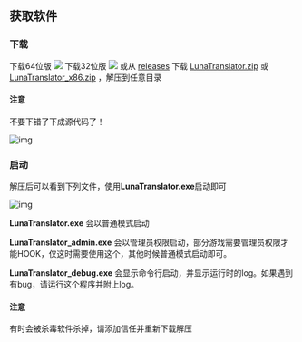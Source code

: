 ## 获取软件

### 下载

下载64位版 <a href="https://github.com/test123456654321/LunaTranslator/releases/latest/download/LunaTranslator.zip" target="_blank"><img src="https://img.shields.io/badge/download_64bit-blue"/></a> 下载32位版 <a href="https://github.com/test123456654321/LunaTranslator/releases/latest/download/LunaTranslator_x86.zip" target="_blank"><img src="https://img.shields.io/badge/download_32bit-blue"/></a> 或从 <a  target="_blank" href="https://github.com/test123456654321/LunaTranslator/releases" target="_blank"> releases</a> 下载 <a href="https://github.com/test123456654321/LunaTranslator/releases/latest/download/LunaTranslator.zip" target="_blank">LunaTranslator.zip</a> 或 <a href="https://github.com/test123456654321/LunaTranslator/releases/latest/download/LunaTranslator_x86.zip" target="_blank">LunaTranslator_x86.zip</a> ，解压到任意目录

#### 注意

不要下错了下成源代码了！

![img](../images/zh/down.png)

### 启动

解压后可以看到下列文件，使用**LunaTranslator.exe**启动即可


![img](../images/zh/startup.png)


**LunaTranslator.exe** 会以普通模式启动 

**LunaTranslator_admin.exe** 会以管理员权限启动，部分游戏需要管理员权限才能HOOK，仅这时需要使用这个，其他时候普通模式启动即可。

**LunaTranslator_debug.exe** 会显示命令行启动，并显示运行时的log。如果遇到有bug，请运行这个程序并附上log。



#### 注意

有时会被杀毒软件杀掉，请添加信任并重新下载解压
